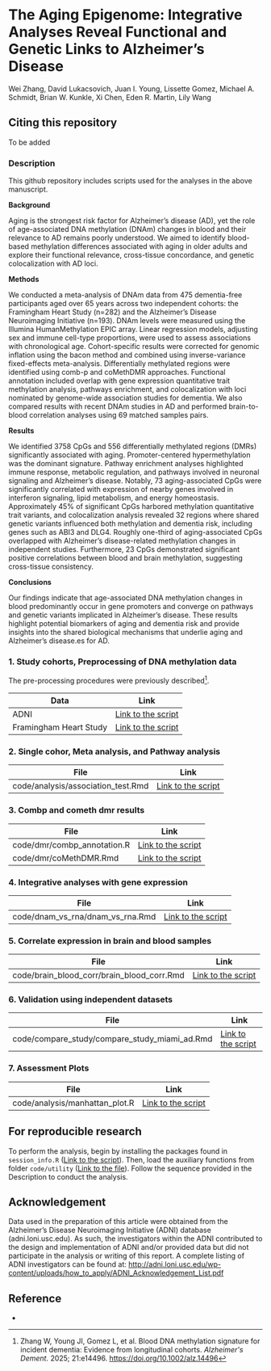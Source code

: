 # **The Aging Epigenome: Integrative Analyses Reveal Functional and Genetic Links to Alzheimer’s Disease**
Wei Zhang, David Lukacsovich, Juan I. Young, Lissette Gomez, Michael A. Schmidt, Brian W. Kunkle, Xi Chen, Eden R. Martin, Lily Wang

## Citing this repository

To be added

### Description

This github repository includes scripts used for the analyses in the above manuscript. 

**Background**  

Aging is the strongest risk factor for Alzheimer’s disease (AD), yet the role of age-associated DNA methylation (DNAm) changes in blood and their relevance to AD remains poorly understood. We aimed to identify blood-based methylation differences associated with aging in older adults and explore their functional relevance, cross-tissue concordance, and genetic colocalization with AD loci. 

**Methods**      

 We conducted a meta-analysis of DNAm data from 475 dementia-free participants aged over 65 years across two independent cohorts: the Framingham Heart Study (n=282) and the Alzheimer’s Disease Neuroimaging Initiative (n=193). DNAm levels were measured using the Illumina HumanMethylation EPIC array. Linear regression models, adjusting sex and immune cell-type proportions, were used to assess associations with chronological age. Cohort-specific results were corrected for genomic inflation using the bacon method and combined using inverse-variance fixed-effects meta-analysis. Differentially methylated regions were identified using comb-p and coMethDMR approaches. Functional annotation included overlap with gene expression quantitative trait methylation analysis, pathways enrichment, and colocalization with loci nominated by genome-wide association studies for dementia. We also compared results with recent DNAm studies in AD and performed brain-to-blood correlation analyses using 69 matched samples pairs.

**Results**        

We identified 3758 CpGs and 556 differentially methylated regions (DMRs) significantly associated with aging. Promoter-centered hypermethylation was the dominant signature. Pathway enrichment analyses highlighted immune response, metabolic regulation, and pathways involved in neuronal signaling and Alzheimer’s disease. Notably, 73 aging-associated CpGs were significantly correlated with expression of nearby genes involved in interferon signaling, lipid metabolism, and energy homeostasis. Approximately 45% of significant CpGs harbored methylation quantitative trait variants, and colocalization analysis revealed 32 regions where shared genetic variants influenced both methylation and dementia risk, including genes such as ABI3 and DLG4. Roughly one-third of aging-associated CpGs overlapped with Alzheimer’s disease-related methylation changes in independent studies. Furthermore, 23 CpGs demonstrated significant positive correlations between blood and brain methylation, suggesting cross-tissue consistency. 

**Conclusions**

Our findings indicate that age-associated DNA methylation changes in blood predominantly occur in gene promoters and converge on pathways and genetic variants implicated in Alzheimer’s disease. These results highlight potential biomarkers of aging and dementia risk and provide insights into the shared biological mechanisms that underlie aging and Alzheimer’s disease.es for AD.

### 1. Study cohorts, Preprocessing of DNA methylation data

The pre-processing procedures were previously described[^1].

| Data                   | Link                                                         |
| ---------------------- | ------------------------------------------------------------ |
| ADNI                   | [Link to the script](https://github.com/TransBioInfoLab/blood-dnam-and-incident-dementia/blob/main/code/ADNI/preprocessing) |
| Framingham Heart Study | [Link to the script](https://github.com/TransBioInfoLab/blood-dnam-and-incident-dementia/blob/main/code/Framingham/preprocessing) |

### 2. Single cohor, Meta analysis, and **Pathway analysis**

| File                 | Link |
|----------------------|-------------|
| code/analysis/association_test.Rmd | [Link to the script](https://github.com/TransBioInfoLab/AD-Aging-blood-sample-analysis/blob/main/code/analysis/association_test.Rmd) |

### 3. Combp and cometh dmr results

| File                 | Link |
|----------------------|-------------|
| code/dmr/combp_annotation.R | [Link to the script](https://github.com/TransBioInfoLab/AD-aging-blood-samples-analysis/blob/main/code/dmr/combp_annotation.R) |
| code/dmr/coMethDMR.Rmd | [Link to the script](https://github.com/TransBioInfoLab/AD-aging-blood-samples-analysis/blob/main/code/dmr/coMethDMR.Rmd) |

### 4. **Integrative analyses with gene expression**

| File                             | Link                                                         |
| -------------------------------- | ------------------------------------------------------------ |
| code/dnam_vs_rna/dnam_vs_rna.Rmd | [Link to the script](https://github.com/TransBioInfoLab/AD-aging-blood-samples-analysis/blob/main/code/dnam_vs_rna/dnam_vs_rna.Rmd) |

### 5. Correlate expression in brain and blood samples

| File                 | Link |
|----------------------|-------------|
| code/brain_blood_corr/brain_blood_corr.Rmd | [Link to the script](https://github.com/TransBioInfoLab/AD-aging-blood-samples-analysis/blob/main/code/brain_blood_corr/brain_blood_corr.Rmd) |

### 6. **Validation using independent datasets**

| File                 | Link |
|----------------------|-------------|
| code/compare_study/compare_study_miami_ad.Rmd | [Link to the script](https://github.com/TransBioInfoLab/AD-aging-blood-samples-analysis/blob/main/code/compare_study/compare_study_miami_ad.Rmd) |

### 7. Assessment Plots

| File                 | Link |
|----------------------|-------------|
| code/analysis/manhattan_plot.R | [Link to the script](https://github.com/TransBioInfoLab/AD-aging-blood-samples-analysis/blob/main/code/analysis/manhattan_plot.R) |

## For reproducible research

To perform the analysis, begin by installing the packages found in `session_info.R` ([Link to the script](https://github.com/TransBioInfoLab/AD-aging-blood-samples-analysis/blob/main/code/session_info.R)). Then, load the auxiliary functions from folder `code/utility` ([Link to the file](https://github.com/TransBioInfoLab/AD-aging-blood-samples-analysis/tree/main/code/utility)). Follow the sequence provided in the Description to conduct the analysis.

## Acknowledgement

Data used in the preparation of this article were obtained from the Alzheimer’s Disease Neuroimaging Initiative (ADNI) database (adni.loni.usc.edu). As such, the investigators within the ADNI contributed to the design and implementation of ADNI and/or provided data but did not participate in the analysis or writing of this report. A complete listing of ADNI investigators can be found at: http://adni.loni.usc.edu/wp-content/uploads/how_to_apply/ADNI_Acknowledgement_List.pdf

## Reference

- [^1]: Zhang W, Young JI, Gomez L, et al. Blood DNA methylation signature for incident dementia: Evidence from longitudinal cohorts. *Alzheimer's Dement.* 2025; 21:e14496. https://doi.org/10.1002/alz.14496
